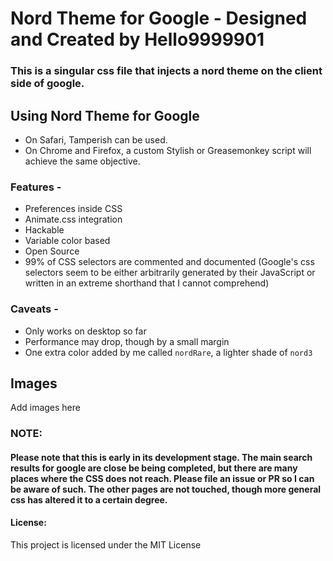 # Nord Theme for Google - Designed and Created by Hello9999901

### This is a singular css file that injects a nord theme on the client side of google.

## Using Nord Theme for Google
 - On Safari, Tamperish can be used. 
 - On Chrome and Firefox, a custom Stylish or Greasemonkey script will achieve the same objective.

### Features -
 - Preferences inside CSS
 - Animate.css integration
 - Hackable
 - Variable color based
 - Open Source
 - 99% of CSS selectors are commented and documented (Google's css selectors seem to be either arbitrarily generated by their JavaScript or written in an extreme shorthand that I cannot comprehend)

### Caveats - 
 - Only works on desktop so far
 - Performance may drop, though by a small margin
 - One extra color added by me called `nordRare`, a lighter shade of `nord3`

## Images
Add images here

### NOTE:
#### Please note that this is early in its development stage. The main search results for google are close be being completed, but there are many places where the CSS does not reach. Please file an issue or PR so I can be aware of such. The other pages are not touched, though more general css has altered it to a certain degree.

#### License:
This project is licensed under the MIT License

